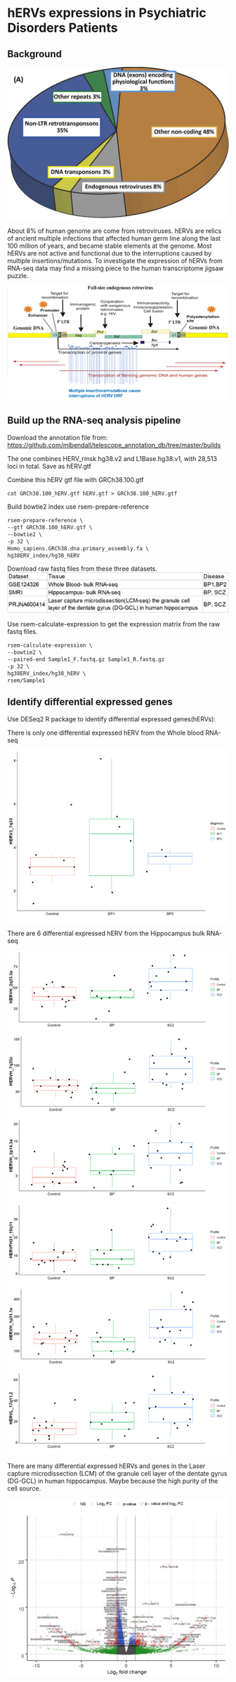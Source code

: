 
# hERVs expressions in Psychiatric Disorders Patients

## Background

![ERV in genome](./Files/Picture1.jpg)

About 8% of human genome are come from retroviruses. hERVs are relics of ancient multiple infections that affected human germ line along the last 100 million of years, and became stable elements at the genome. Most hERVs are not active and functional due to the interruptions caused by multiple insertions/mutations. To investigate the expression of hERVs from RNA-seq data may find a missing piece to the human transcriptome jigsaw puzzle.   




![hERV_structure](./Files/hERV_structure.png)


## Build up the RNA-seq analysis pipeline

Download the annotation file from: https://github.com/mlbendall/telescope_annotation_db/tree/master/builds

The one combines HERV_rmsk.hg38.v2 and L1Base.hg38.v1, with 28,513 loci in total. Save as hERV.gtf

Combine this hERV gtf file with GRCh38.100.gtf

```{bash}
cat GRCh38.100_hERV.gtf hERV.gtf > GRCh38.100_hERV.gtf
```



Build bowtie2 index use rsem-prepare-reference

```{bash}
rsem-prepare-reference \
--gtf GRCh38.100_hERV.gtf \
--bowtie2 \
-p 32 \
Homo_sapiens.GRCh38.dna.primary_assembly.fa \
hg38ERV_index/hg38_hERV
```


Download raw fastq files from these three datasets.
![Datasets](./Files/Table1.jpg)




Use rsem-calculate-expression to get the expression matrix from the raw fastq files.

```{bash}
rsem-calculate-expression \
--bowtie2 \
--paired-end Sample1_F.fastq.gz Sample1_R.fastq.gz
-p 32 \
hg38ERV_index/hg38_hERV \
rsem/Sample1
```


## Identify differential expressed genes

Use DESeq2 R package to identify differential expressed genes(hERVs):

There is only one differential expressed hERV from the Whole blood RNA-seq

![DE_blood](./Files/DE_blood.png)

There are 6 differential expressed hERV from the Hippocampus bulk RNA-seq

![H1](./Files/H1.png)
![H2](./Files/H2.png)
![H3](./Files/H3.png)
![H4](./Files/H4.png)
![H5](./Files/H5.png)
![H6](./Files/H6.png)


There are many differential expressed hERVs and genes in the Laser capture microdissection (LCM) of the granule cell layer of the dentate gyrus (DG-GCL) in human hippocampus. Maybe because the high purity of the cell source.

![DG-GCL-SCZ](./Files/DG-GCL-SCZ.png)



